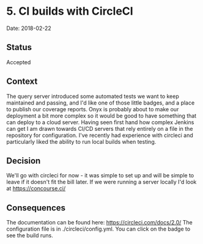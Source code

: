 # 5. CI builds with CircleCI

Date: 2018-02-22

## Status

Accepted

## Context

The query server introduced some automated tests we want to keep maintained and passing, and I'd like one of those little <passing> badges, and a place to publish our coverage reports. Onyx is probably about to make our deployment a bit more complex so it would be good to have something that can deploy to a cloud server.  Having seen first hand how complex Jenkins can get I am drawn towards CI/CD servers that rely entirely on a file in the repository for configuration.  I've recently had experience with circleci and particularly liked the ability to run local builds when testing.

## Decision

We'll go with circleci for now - it was simple to set up and will be simple to leave if it doesn't fit the bill later.  If we were running a server locally I'd look at https://concourse.ci/

## Consequences

The documentation can be found here: https://circleci.com/docs/2.0/
The configuration file is in ./circleci/config.yml.  You can click on the badge to see the build runs.
